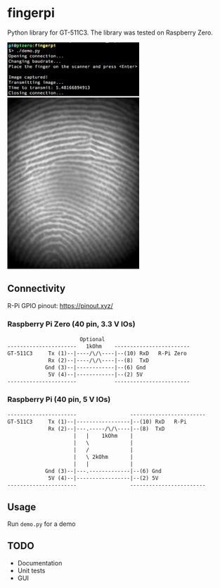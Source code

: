 # fingerpi

Python library for GT-511C3. The library was tested on Raspberry Zero.

<img src="demo_code.png" alt="Code" width="300"/>

<img src="demo.png" alt="Demo Image" width="300"/>


## Connectivity

R-Pi GPIO pinout: https://pinout.xyz/

### Raspberry Pi Zero (40 pin, 3.3 V IOs)
```
                       Optional
----------------------   1kOhm    ------------------------
GT-511C3     Tx (1)--|----/\/\----|--(10) RxD   R-Pi Zero
             Rx (2)--|----/\/\----|--(8)  TxD
            Gnd (3)--|------------|--(6) Gnd
             5V (4)--|------------|--(2) 5V
----------------------            ------------------------
```

### Raspberry Pi (40 pin, 5 V IOs)
```
----------------------                 ------------------------
GT-511C3     Tx (1)--|-----------------|--(10) RxD   R-Pi
             Rx (2)--|---.-----/\/\----|--(8)  TxD
                     |   |    1kOhm    |
                     |   \             |
                     |   /             |
                     |   \ 2kOhm       |
                     |   |             |
            Gnd (3)--|---.-------------|--(6) Gnd
             5V (4)--|-----------------|--(2) 5V
----------------------                 ------------------------
```

## Usage

Run `demo.py` for a demo

## TODO
- Documentation
- Unit tests
- GUI
